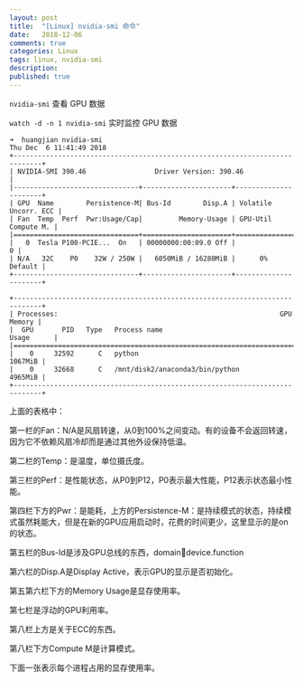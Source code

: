 ```yaml
---
layout: post
title:  "[Linux] nvidia-smi 命令"
date:   2018-12-06
comments: true
categories: Linux
tags: linux, nvidia-smi
description:
published: true
---
```


`nvidia-smi` 查看 GPU 数据

`watch -d -n 1 nvidia-smi` 实时监控 GPU 数据

```
➜  huangjian nvidia-smi
Thu Dec  6 11:41:49 2018
+-----------------------------------------------------------------------------+
| NVIDIA-SMI 390.46                 Driver Version: 390.46                    |
|-------------------------------+----------------------+----------------------+
| GPU  Name        Persistence-M| Bus-Id        Disp.A | Volatile Uncorr. ECC |
| Fan  Temp  Perf  Pwr:Usage/Cap|         Memory-Usage | GPU-Util  Compute M. |
|===============================+======================+======================|
|   0  Tesla P100-PCIE...  On   | 00000000:00:09.0 Off |                    0 |
| N/A   32C    P0    32W / 250W |   6050MiB / 16280MiB |      0%      Default |
+-------------------------------+----------------------+----------------------+

+-----------------------------------------------------------------------------+
| Processes:                                                       GPU Memory |
|  GPU       PID   Type   Process name                             Usage      |
|=============================================================================|
|    0     32592      C   python                                      1067MiB |
|    0     32668      C   /mnt/disk2/anaconda3/bin/python             4965MiB |
+-----------------------------------------------------------------------------+
```

上面的表格中： 

第一栏的Fan：N/A是风扇转速，从0到100%之间变动。有的设备不会返回转速，因为它不依赖风扇冷却而是通过其他外设保持低温。 

第二栏的Temp：是温度，单位摄氏度。 

第三栏的Perf：是性能状态，从P0到P12，P0表示最大性能，P12表示状态最小性能。 

第四栏下方的Pwr：是能耗，上方的Persistence-M：是持续模式的状态，持续模式虽然耗能大，但是在新的GPU应用启动时，花费的时间更少，这里显示的是on的状态。 

第五栏的Bus-Id是涉及GPU总线的东西，domain:bus:device.function 

第六栏的Disp.A是Display Active，表示GPU的显示是否初始化。 

第五第六栏下方的Memory Usage是显存使用率。 

第七栏是浮动的GPU利用率。 

第八栏上方是关于ECC的东西。 

第八栏下方Compute M是计算模式。 

下面一张表示每个进程占用的显存使用率。
